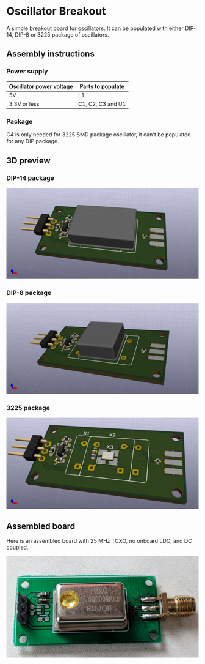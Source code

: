 # Oscillator Breakout
A simple breakout board for oscillators. It can be populated with either DIP-14, DIP-8 or 3225 package of oscillators.

## Assembly instructions

### Power supply

| Oscillator power voltage | Parts to populate |
|-------|-----------------|
| 5V | L1 |
| 3.3V or less | C1, C2, C3 and U1 |

### Package
C4 is only needed for 3225 SMD package oscillator, it can't be populated for any DIP package.

## 3D preview
### DIP-14 package
![](3D/dip14.jpg)

### DIP-8 package
![](3D/dip8.jpg)

### 3225 package
![](3D/3225.jpg)

## Assembled board
Here is an assembled board with 25 MHz TCXO, no onboard LDO, and DC coupled.

![](3D/dip14_5v.jpg)
